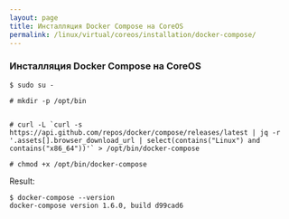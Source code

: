 ```yaml
---
layout: page
title: Инсталляция Docker Compose на CoreOS
permalink: /linux/virtual/coreos/installation/docker-compose/
---
```



### Инсталляция Docker Compose на CoreOS


    $ sudo su -

    # mkdir -p /opt/bin


    # curl -L `curl -s https://api.github.com/repos/docker/compose/releases/latest | jq -r '.assets[].browser_download_url | select(contains("Linux") and contains("x86_64"))'` > /opt/bin/docker-compose

    # chmod +x /opt/bin/docker-compose


Result:

    $ docker-compose --version
    docker-compose version 1.6.0, build d99cad6
